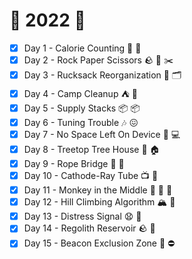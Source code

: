 # :christmas_tree: 2022 :christmas_tree:

- [x] Day 1 - Calorie Counting :hamburger: :1234:
- [x] Day 2 - Rock Paper Scissors :rock: :page_with_curl: :scissors:
- [x] Day 3 - Rucksack Reorganization :school_satchel: :card_index_dividers:
- [x] Day 4 - Camp Cleanup :tent: :broom:
- [x] Day 5 - Supply Stacks :package: :package:
- [x] Day 6 - Tuning Trouble :notes: :confounded:
- [x] Day 7 - No Space Left On Device :no_mobile_phones: :computer:
- [x] Day 8 - Treetop Tree House :evergreen_tree: :house:
- [x] Day 9 - Rope Bridge :yarn: :bridge_at_night:
- [x] Day 10 - Cathode-Ray Tube :tv: :iphone:
- [x] Day 11 - Monkey in the Middle :see_no_evil: :hear_no_evil: :speak_no_evil:
- [x] Day 12 - Hill Climbing Algorithm :mountain_snow: :climbing:
- [x] Day 13 - Distress Signal :anguished: :vertical_traffic_light:
- [x] Day 14 - Regolith Reservoir :rock: :ocean:
- [x] Day 15 - Beacon Exclusion Zone :rotating_light: :no_entry:
